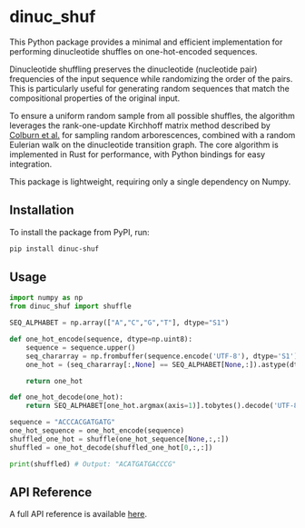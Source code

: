 # dinuc_shuf

This Python package provides a minimal and efficient implementation for performing dinucleotide shuffles on one-hot-encoded sequences.

Dinucleotide shuffling preserves the dinucleotide (nucleotide pair) frequencies of the input sequence while randomizing the order of the pairs. This is particularly useful for generating random sequences that match the compositional properties of the original input.

To ensure a uniform random sample from all possible shuffles, the algorithm leverages the rank-one-update Kirchhoff matrix method described by [Colburn et al.](https://doi.org/10.1006/jagm.1996.0014) for sampling random arborescences, combined with a random Eulerian walk on the dinucleotide transition graph. The core algorithm is implemented in Rust for performance, with Python bindings for easy integration.

This package is lightweight, requiring only a single dependency on Numpy.

## Installation

To install the package from PyPI, run:

```bash
pip install dinuc-shuf
```

## Usage

```python
import numpy as np
from dinuc_shuf import shuffle

SEQ_ALPHABET = np.array(["A","C","G","T"], dtype="S1")

def one_hot_encode(sequence, dtype=np.uint8):
    sequence = sequence.upper()
    seq_chararray = np.frombuffer(sequence.encode('UTF-8'), dtype='S1')
    one_hot = (seq_chararray[:,None] == SEQ_ALPHABET[None,:]).astype(dtype)

    return one_hot

def one_hot_decode(one_hot):
    return SEQ_ALPHABET[one_hot.argmax(axis=1)].tobytes().decode('UTF-8')

sequence = "ACCCACGATGATG"
one_hot_sequence = one_hot_encode(sequence)
shuffled_one_hot = shuffle(one_hot_sequence[None,:,:])
shuffled = one_hot_decode(shuffled_one_hot[0,:,:])

print(shuffled) # Output: "ACATGATGACCCG"
```

## API Reference

A full API reference is available [here](https://austintwang.github.io/dinuc_shuf/).

